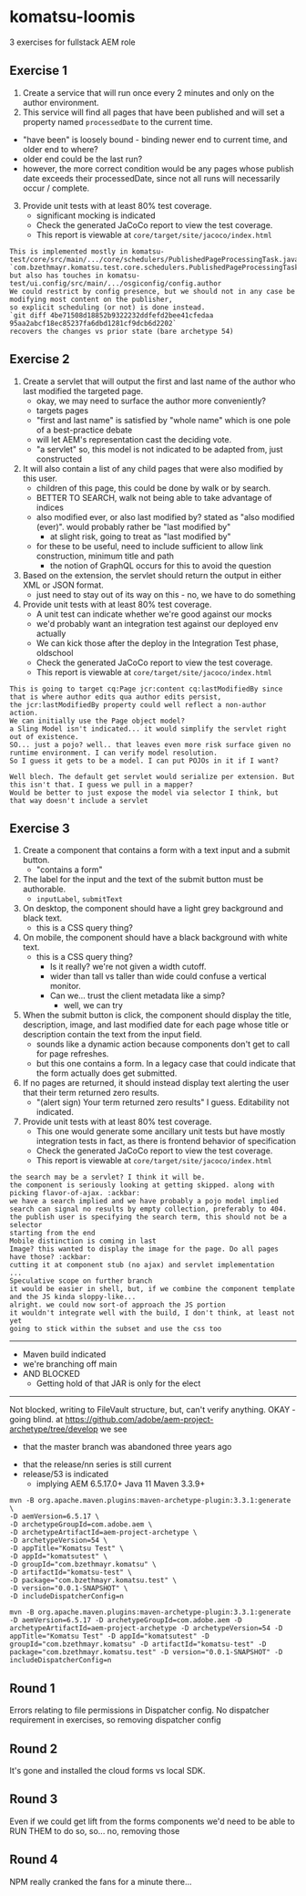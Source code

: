 # komatsu-loomis
3 exercises for fullstack AEM role

## Exercise 1
 
1.  Create a service that will run once every 2 minutes and only on the author environment.
2.  This service will find all pages that have been published and will set a property named `processedDate` to the current time.
   + "have been" is loosely bound - binding newer end to current time, and older end to where?
   + older end could be the last run?
   + however, the more correct condition would be any pages whose publish date exceeds their processedDate, since not all runs will necessarily occur / complete.
3.  Provide unit tests with at least 80% test coverage.
    + significant mocking is indicated
    * Check the generated JaCoCo report to view the test coverage.
    * This report is viewable at `core/target/site/jacoco/index.html`

```
This is implemented mostly in komatsu-test/core/src/main/.../core/schedulers/PublishedPageProcessingTask.java
`com.bzethmayr.komatsu.test.core.schedulers.PublishedPageProcessingTask`
but also has touches in komatsu-test/ui.config/src/main/.../osgiconfig/config.author
We could restrict by config presence, but we should not in any case be modifying most content on the publisher,
so explicit scheduling (or not) is done instead.
`git diff 4be71508d18852b9322232ddfefd2bee41cfedaa 95aa2abcf18ec85237fa6dbd1281cf9dcb6d2202`
recovers the changes vs prior state (bare archetype 54)
```
 
## Exercise 2
 
1.  Create a servlet that will output the first and last name of the author who last modified the targeted page.
    + okay, we may need to surface the author more conveniently?
    + targets pages
    + "first and last name" is satisfied by "whole name" which is one pole of a best-practice debate
    + will let AEM's representation cast the deciding vote.
    + "a servlet" so, this model is not indicated to be adapted from, just constructed
1.  It will also contain a list of any child pages that were also modified by this user.
     + children of this page, this could be done by walk or by search.
     + BETTER TO SEARCH, walk not being able to take advantage of indices
     + also modified ever, or also last modified by? stated as "also modified (ever)". would probably rather be "last modified by"
         - at slight risk, going to treat as "last modified by"
     + for these to be useful, need to include sufficient to allow link construction, minimum title and path
        + the notion of GraphQL occurs for this to avoid the question
1.  Based on the extension, the servlet should return the output in either XML or JSON format.
    + just need to stay out of its way on this - no, we have to do something
1.  Provide unit tests with at least 80% test coverage.
     + A unit test can indicate whether we're good against our mocks
     + we'd probably want an integration test against our deployed env actually
     + We can kick those after the deploy in the Integration Test phase, oldschool
     * Check the generated JaCoCo report to view the test coverage.
     * This report is viewable at `core/target/site/jacoco/index.html`

```
This is going to target cq:Page jcr:content cq:lastModifiedBy since that is where author edits qua author edits persist,
the jcr:lastModifiedBy property could well reflect a non-author action.
We can initially use the Page object model?
a Sling Model isn't indicated... it would simplify the servlet right out of existence.
SO... just a pojo? well.. that leaves even more risk surface given no runtime environment. I can verify model resolution.
So I guess it gets to be a model. I can put POJOs in it if I want?

Well blech. The default get servlet would serialize per extension. But this isn't that. I guess we pull in a mapper?
Would be better to just expose the model via selector I think, but that way doesn't include a servlet

```
 
 
## Exercise 3
 
1.  Create a component that contains a form with a text input and a submit button.
    * "contains a form"
1.  The label for the input and the text of the submit button must be authorable.
    + `inputLabel`, `submitText`
1.  On desktop, the component should have a light grey background and black text.
    + this is a CSS query thing?
1.  On mobile, the component should have a black background with white text.
     + this is a CSS query thing?
        - Is it really? we're not given a width cutoff.
        - wider than tall vs taller than wide could confuse a vertical monitor.
        - Can we... trust the client metadata like a simp?
            + well, we can try
1.  When the submit button is click, the component should 
    display the title, description, image, and last modified date 
    for each page whose title or description contain the text from the input field.
     - sounds like a dynamic action because components don't get to call for page refreshes.
     - but this one contains a form. In a legacy case that could indicate that the form actually does get submitted.
1.  If no pages are returned, it should instead display text alerting the user that their term returned zero results.
    + "(alert sign) Your term returned zero results" I guess. Editability not indicated.
1.  Provide unit tests with at least 80% test coverage.
    + This one would generate some ancillary unit tests but have mostly integration tests in fact, as there is frontend behavior of specification
    * Check the generated JaCoCo report to view the test coverage.
    * This report is viewable at `core/target/site/jacoco/index.html`

```
the search may be a servlet? I think it will be.
the component is seriously looking at getting skipped. along with picking flavor-of-ajax. :ackbar:
we have a search implied and we have probably a pojo model implied
search can signal no results by empty collection, preferably to 404.
the publish user is specifying the search term, this should not be a selector
starting from the end
Mobile distinction is coming in last
Image? this wanted to display the image for the page. Do all pages have those? :ackbar:
cutting it at component stub (no ajax) and servlet implementation
...
Speculative scope on further branch
it would be easier in shell, but, if we combine the component template and the JS kinda sloppy-like...
alright. we could now sort-of approach the JS portion
it wouldn't integrate well with the build, I don't think, at least not yet
going to stick within the subset and use the css too
```

----

+ Maven build indicated
+ we're branching off main
+ AND BLOCKED
  + Getting hold of that JAR is only for the elect

----

Not blocked, writing to FileVault structure, but, can't verify anything.
OKAY - going blind.
at https://github.com/adobe/aem-project-archetype/tree/develop we see 
- that the master branch was abandoned three years ago
+ that the release/nn series is still current
+ release/53 is indicated
    + implying AEM 6.5.17.0+	Java 11	Maven 3.3.9+

```shell
mvn -B org.apache.maven.plugins:maven-archetype-plugin:3.3.1:generate \
-D aemVersion=6.5.17 \
-D archetypeGroupId=com.adobe.aem \
-D archetypeArtifactId=aem-project-archetype \
-D archetypeVersion=54 \
-D appTitle="Komatsu Test" \
-D appId="komatsutest" \
-D groupId="com.bzethmayr.komatsu" \
-D artifactId="komatsu-test" \
-D package="com.bzethmayr.komatsu.test" \
-D version="0.0.1-SNAPSHOT" \
-D includeDispatcherConfig=n
```
```text
mvn -B org.apache.maven.plugins:maven-archetype-plugin:3.3.1:generate -D aemVersion=6.5.17 -D archetypeGroupId=com.adobe.aem -D archetypeArtifactId=aem-project-archetype -D archetypeVersion=54 -D appTitle="Komatsu Test" -D appId="komatsutest" -D groupId="com.bzethmayr.komatsu" -D artifactId="komatsu-test" -D package="com.bzethmayr.komatsu.test" -D version="0.0.1-SNAPSHOT" -D includeDispatcherConfig=n
```

## Round 1
Errors relating to file permissions in Dispatcher config. No dispatcher requirement in exercises, so removing dispatcher config

## Round 2
It's gone and installed the cloud forms vs local SDK.

## Round 3
Even if we could get lift from the forms components we'd need to be able to RUN THEM to do so, so... no, removing those

## Round 4
NPM really cranked the fans for a minute there...

